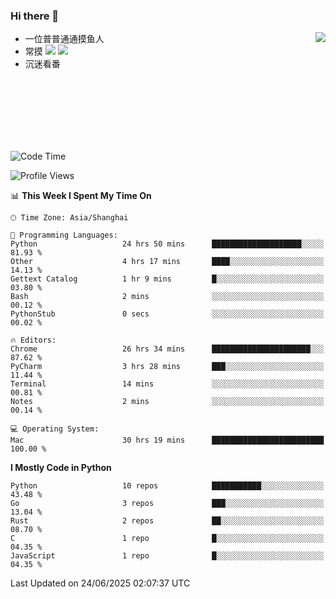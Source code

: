### Hi there 👋


<a href="https://github.com/yanlc39">
  <img align="right" src="https://github-readme-stats.vercel.app/api?username=yanlc39&show_icons=true&hide_border=true&icon_color=586069&title_color=a0a9af">
</a>

- 一位普普通通摸鱼人
- 常摸 ![](https://img.shields.io/badge/-Python-3e74a2?style=flat-square&logo=Python&logoColor=fff) ![](https://img.shields.io/badge/-C%2B%2B-brightgreen?style=flat-square)
- 沉迷看番



<br><br><br><br><br><br>


<!--START_SECTION:waka-->
![Code Time](http://img.shields.io/badge/Code%20Time-1%2C342%20hrs%2027%20mins-blue)

![Profile Views](http://img.shields.io/badge/Profile%20Views-0-blue)

📊 **This Week I Spent My Time On** 

```text
🕑︎ Time Zone: Asia/Shanghai

💬 Programming Languages: 
Python                   24 hrs 50 mins      ████████████████████░░░░░   81.93 % 
Other                    4 hrs 17 mins       ████░░░░░░░░░░░░░░░░░░░░░   14.13 % 
Gettext Catalog          1 hr 9 mins         █░░░░░░░░░░░░░░░░░░░░░░░░   03.80 % 
Bash                     2 mins              ░░░░░░░░░░░░░░░░░░░░░░░░░   00.12 % 
PythonStub               0 secs              ░░░░░░░░░░░░░░░░░░░░░░░░░   00.02 % 

🔥 Editors: 
Chrome                   26 hrs 34 mins      ██████████████████████░░░   87.62 % 
PyCharm                  3 hrs 28 mins       ███░░░░░░░░░░░░░░░░░░░░░░   11.44 % 
Terminal                 14 mins             ░░░░░░░░░░░░░░░░░░░░░░░░░   00.81 % 
Notes                    2 mins              ░░░░░░░░░░░░░░░░░░░░░░░░░   00.14 % 

💻 Operating System: 
Mac                      30 hrs 19 mins      █████████████████████████   100.00 % 
```

**I Mostly Code in Python** 

```text
Python                   10 repos            ███████████░░░░░░░░░░░░░░   43.48 % 
Go                       3 repos             ███░░░░░░░░░░░░░░░░░░░░░░   13.04 % 
Rust                     2 repos             ██░░░░░░░░░░░░░░░░░░░░░░░   08.70 % 
C                        1 repo              █░░░░░░░░░░░░░░░░░░░░░░░░   04.35 % 
JavaScript               1 repo              █░░░░░░░░░░░░░░░░░░░░░░░░   04.35 % 
```




 Last Updated on 24/06/2025 02:07:37 UTC
<!--END_SECTION:waka-->
